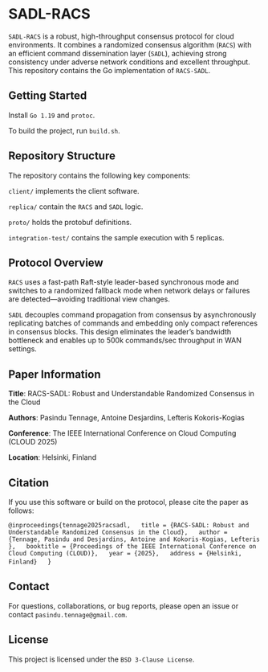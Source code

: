 # SADL-RACS

`SADL-RACS` is a robust, high-throughput consensus protocol
for cloud environments. 
It combines a randomized consensus algorithm (`RACS`) 
with an efficient command dissemination layer (`SADL`),
achieving strong consistency under adverse network conditions and excellent
throughput. 
This repository contains the Go implementation of `RACS-SADL`.

## Getting Started

Install `Go 1.19` and `protoc`. 

To build the project, run `build.sh`.

## Repository Structure

The repository contains the following key components: 

`client/` implements the client software.

`replica/` contain the `RACS` and `SADL` logic.

`proto/` holds the protobuf definitions.

`integration-test/` contains the sample execution with 5 replicas.

## Protocol Overview

`RACS` uses a fast-path Raft-style leader-based synchronous mode
and switches to a randomized fallback mode when network delays or failures
are detected—avoiding traditional view changes. 

`SADL` decouples command propagation from consensus by asynchronously
replicating batches of commands and embedding only compact references in consensus blocks.
This design eliminates the leader’s bandwidth bottleneck and enables up to 500k commands/sec throughput in WAN settings.


## Paper Information

**Title**: RACS-SADL: Robust and Understandable Randomized Consensus in the Cloud

**Authors**: Pasindu Tennage, Antoine Desjardins, Lefteris Kokoris-Kogias  

**Conference**: The IEEE International Conference on Cloud Computing (CLOUD 2025)  

**Location**: Helsinki, Finland

## Citation

If you use this software or build on the protocol, please cite the paper as follows:

`@inproceedings{tennage2025racsadl,  
title = {RACS-SADL: Robust and Understandable Randomized Consensus in the Cloud},  
author = {Tennage, Pasindu and Desjardins, Antoine and Kokoris-Kogias, Lefteris },  
booktitle = {Proceedings of the IEEE International Conference on Cloud Computing (CLOUD)},  
year = {2025},  
address = {Helsinki, Finland}  
`}

## Contact

For questions, collaborations, or bug reports, please open an issue or contact `pasindu.tennage@gmail.com`.

## License

This project is licensed under the `BSD 3-Clause License`.
